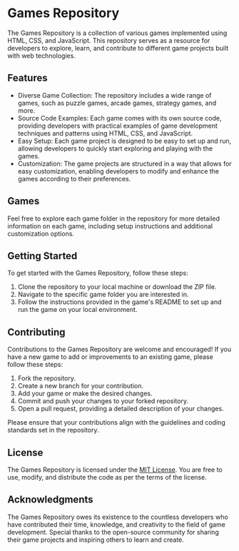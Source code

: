 # Games Repository

The Games Repository is a collection of various games implemented using HTML, CSS, and JavaScript. This repository serves as a resource for developers to explore, learn, and contribute to different game projects built with web technologies.

## Features

- Diverse Game Collection: The repository includes a wide range of games, such as puzzle games, arcade games, strategy games, and more.
- Source Code Examples: Each game comes with its own source code, providing developers with practical examples of game development techniques and patterns using HTML, CSS, and JavaScript.
- Easy Setup: Each game project is designed to be easy to set up and run, allowing developers to quickly start exploring and playing with the games.
- Customization: The game projects are structured in a way that allows for easy customization, enabling developers to modify and enhance the games according to their preferences.

## Games

Feel free to explore each game folder in the repository for more detailed information on each game, including setup instructions and additional customization options.

## Getting Started

To get started with the Games Repository, follow these steps:

1. Clone the repository to your local machine or download the ZIP file.
2. Navigate to the specific game folder you are interested in.
3. Follow the instructions provided in the game's README to set up and run the game on your local environment.

## Contributing

Contributions to the Games Repository are welcome and encouraged! If you have a new game to add or improvements to an existing game, please follow these steps:

1. Fork the repository.
2. Create a new branch for your contribution.
3. Add your game or make the desired changes.
4. Commit and push your changes to your forked repository.
5. Open a pull request, providing a detailed description of your changes.

Please ensure that your contributions align with the guidelines and coding standards set in the repository.

## License

The Games Repository is licensed under the [MIT License](LICENSE). You are free to use, modify, and distribute the code as per the terms of the license.

## Acknowledgments

The Games Repository owes its existence to the countless developers who have contributed their time, knowledge, and creativity to the field of game development. Special thanks to the open-source community for sharing their game projects and inspiring others to learn and create.
